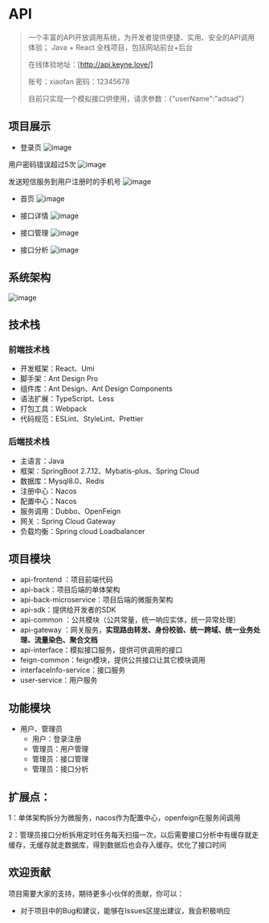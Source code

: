 #  API

> 一个丰富的API开放调用系统，为开发者提供便捷、实用、安全的API调用体验； Java + React 全栈项目，包括网站前台+后台
>
>
> 在线体验地址：[http://api.keyne.love/]
>
> 账号：xiaofan  密码：12345678
>
> 目前只实现一个模拟接口供使用，请求参数：{"userName":"adsad"}





## 项目展示


- 登录页
![image](https://github.com/user-attachments/assets/283e0603-f801-4d3e-a034-927ec3fd423d)

用户密码错误超过5次
![image](https://github.com/user-attachments/assets/5427d658-052c-48f4-824b-87b2da8c7ef3)

发送短信服务到用户注册时的手机号
![image](https://github.com/user-attachments/assets/c770c730-b07c-4b94-8aed-be2cd527f14e)


- 首页
![image](https://github.com/user-attachments/assets/1d1b705e-d5f8-41c1-bb91-5411849e71a4)



- 接口详情
![image](https://github.com/user-attachments/assets/8571efce-b825-4aae-85b2-91b23fb8ace4)

 



- 接口管理
![image](https://github.com/user-attachments/assets/0e6dbe72-9ebf-4a8c-a9cc-a6711c17e4f8)



- 接口分析
![image](https://github.com/user-attachments/assets/7dbe86d2-794a-41bd-949a-7c7b0d61833f)







## 系统架构

![image](https://github.com/user-attachments/assets/65fd4955-2008-448a-be9d-7ee1c2b216ae)






## 技术栈

### 前端技术栈

- 开发框架：React、Umi
- 脚手架：Ant Design Pro
- 组件库：Ant Design、Ant Design Components
- 语法扩展：TypeScript、Less
- 打包工具：Webpack
- 代码规范：ESLint、StyleLint、Prettier



### 后端技术栈

- 主语言：Java
- 框架：SpringBoot 2.7.12、Mybatis-plus、Spring Cloud
- 数据库：Mysql8.0、Redis
- 注册中心：Nacos
- 配置中心：Nacos
- 服务调用：Dubbo、OpenFeign
- 网关：Spring Cloud Gateway
- 负载均衡：Spring cloud Loadbalancer



## 项目模块

- api-frontend ：项目前端代码
- api-back：项目后端的单体架构
- api-back-microservice：项目后端的微服务架构
- api-sdk：提供给开发者的SDK
- api-common ：公共模块（公共常量，统一响应实体，统一异常处理）
- api-gateway ：网关服务，**实现路由转发、身份校验、统一跨域、统一业务处理、流量染色、聚合文档**
- api-interface：模拟接口服务，提供可供调用的接口
- feign-common：feign模块，提供公共接口让其它模块调用
- interfaceInfo-service：接口服务
- user-service：用户服务



## 功能模块

- 用户、管理员
  - 用户：登录注册
  - 管理员：用户管理
  - 管理员：接口管理
  - 管理员：接口分析



## 扩展点：

​	1：单体架构拆分为微服务，nacos作为配置中心，openfeign在服务间调用

​	2：管理员接口分析拆用定时任务每天扫描一次，以后需要接口分析中有缓存就走缓存，无缓存就走数据库，得到数据后也会存入缓存。优化了接口时间




## 欢迎贡献

项目需要大家的支持，期待更多小伙伴的贡献，你可以：

- 对于项目中的Bug和建议，能够在Issues区提出建议，我会积极响应





